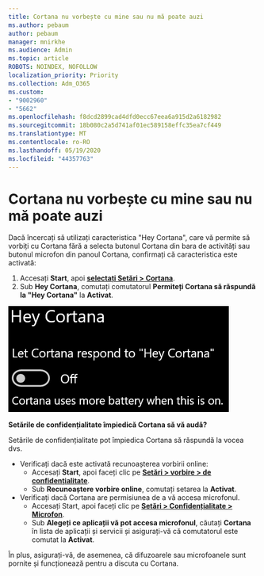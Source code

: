 ```yaml
---
title: Cortana nu vorbește cu mine sau nu mă poate auzi
ms.author: pebaum
author: pebaum
manager: mnirkhe
ms.audience: Admin
ms.topic: article
ROBOTS: NOINDEX, NOFOLLOW
localization_priority: Priority
ms.collection: Adm_O365
ms.custom:
- "9002960"
- "5662"
ms.openlocfilehash: f8dcd2899cad4dfd0ecc67eea6a915d2a6182982
ms.sourcegitcommit: 18b080c2a5d741af01ec589158effc35ea7cf449
ms.translationtype: MT
ms.contentlocale: ro-RO
ms.lasthandoff: 05/19/2020
ms.locfileid: "44357763"
---
```

# <a name="cortana-doesnt-talk-to-me-or-cant-hear-me"></a>Cortana nu vorbește cu mine sau nu mă poate auzi

Dacă încercați să utilizați caracteristica "Hey Cortana", care vă permite să vorbiți cu Cortana fără a selecta butonul Cortana din bara de activități sau butonul microfon din panoul Cortana, confirmați că caracteristica este activată:

1. Accesați **Start**, apoi **[selectați Setări > Cortana](ms-settings:cortana?activationSource=GetHelp)**.
2. Sub **Hey Cortana**, comutați comutatorul **Permiteți Cortana să răspundă la "Hey Cortana"** la **Activat**.

![Hei Cortana](media/hey-cortana.png)

**Setările de confidențialitate împiedică Cortana să vă audă?**

Setările de confidențialitate pot împiedica Cortana să răspundă la vocea dvs.
- Verificați dacă este activată recunoașterea vorbirii online:
    - Accesați **Start**, apoi faceți clic pe **[Setări > vorbire > de confidențialitate](ms-settings:privacy-speech?activationSource=GetHelp)**.
    - Sub **Recunoaștere vorbire online**, comutați setarea la **Activat**.
- Verificați dacă Cortana are permisiunea de a vă accesa microfonul. 
    - Accesați Start, apoi faceți clic pe **[Setări > Confidențialitate > Microfon](ms-settings:privacy-microphone?activationSource=GetHelp)**.
    - Sub **Alegeți ce aplicații vă pot accesa microfonul**, căutați **Cortana** în lista de aplicații și servicii și asigurați-vă că comutatorul este comutat la **Activat**.

În plus, asigurați-vă, de asemenea, că difuzoarele sau microfoanele sunt pornite și funcționează pentru a discuta cu Cortana.
